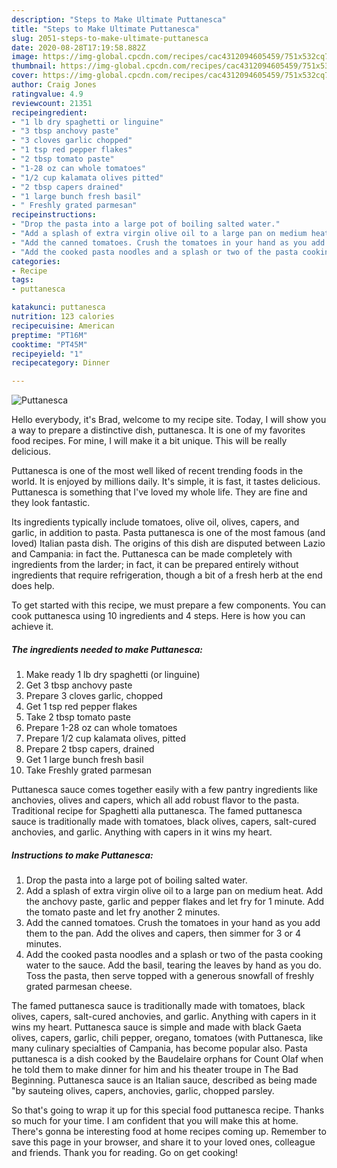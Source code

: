 ```yaml
---
description: "Steps to Make Ultimate Puttanesca"
title: "Steps to Make Ultimate Puttanesca"
slug: 2051-steps-to-make-ultimate-puttanesca
date: 2020-08-28T17:19:58.882Z
image: https://img-global.cpcdn.com/recipes/cac4312094605459/751x532cq70/puttanesca-recipe-main-photo.jpg
thumbnail: https://img-global.cpcdn.com/recipes/cac4312094605459/751x532cq70/puttanesca-recipe-main-photo.jpg
cover: https://img-global.cpcdn.com/recipes/cac4312094605459/751x532cq70/puttanesca-recipe-main-photo.jpg
author: Craig Jones
ratingvalue: 4.9
reviewcount: 21351
recipeingredient:
- "1 lb dry spaghetti or linguine"
- "3 tbsp anchovy paste"
- "3 cloves garlic chopped"
- "1 tsp red pepper flakes"
- "2 tbsp tomato paste"
- "1-28 oz can whole tomatoes"
- "1/2 cup kalamata olives pitted"
- "2 tbsp capers drained"
- "1 large bunch fresh basil"
- " Freshly grated parmesan"
recipeinstructions:
- "Drop the pasta into a large pot of boiling salted water."
- "Add a splash of extra virgin olive oil to a large pan on medium heat. Add the anchovy paste, garlic and pepper flakes and let fry for 1 minute. Add the tomato paste and let fry another 2 minutes."
- "Add the canned tomatoes. Crush the tomatoes in your hand as you add them to the pan. Add the olives and capers, then simmer for 3 or 4 minutes."
- "Add the cooked pasta noodles and a splash or two of the pasta cooking water to the sauce. Add the basil, tearing the leaves by hand as you do. Toss the pasta, then serve topped with a generous snowfall of freshly grated parmesan cheese."
categories:
- Recipe
tags:
- puttanesca

katakunci: puttanesca 
nutrition: 123 calories
recipecuisine: American
preptime: "PT16M"
cooktime: "PT45M"
recipeyield: "1"
recipecategory: Dinner

---
```



![Puttanesca](https://img-global.cpcdn.com/recipes/cac4312094605459/751x532cq70/puttanesca-recipe-main-photo.jpg)

Hello everybody, it's Brad, welcome to my recipe site. Today, I will show you a way to prepare a distinctive dish, puttanesca. It is one of my favorites food recipes. For mine, I will make it a bit unique. This will be really delicious.

Puttanesca is one of the most well liked of recent trending foods in the world. It is enjoyed by millions daily. It's simple, it is fast, it tastes delicious. Puttanesca is something that I've loved my whole life. They are fine and they look fantastic.

Its ingredients typically include tomatoes, olive oil, olives, capers, and garlic, in addition to pasta. Pasta puttanesca is one of the most famous (and loved) Italian pasta dish. The origins of this dish are disputed between Lazio and Campania: in fact the. Puttanesca can be made completely with ingredients from the larder; in fact, it can be prepared entirely without ingredients that require refrigeration, though a bit of a fresh herb at the end does help.


To get started with this recipe, we must prepare a few components. You can cook puttanesca using 10 ingredients and 4 steps. Here is how you can achieve it.

<!--inarticleads1-->

##### The ingredients needed to make Puttanesca:

1. Make ready 1 lb dry spaghetti (or linguine)
1. Get 3 tbsp anchovy paste
1. Prepare 3 cloves garlic, chopped
1. Get 1 tsp red pepper flakes
1. Take 2 tbsp tomato paste
1. Prepare 1-28 oz can whole tomatoes
1. Prepare 1/2 cup kalamata olives, pitted
1. Prepare 2 tbsp capers, drained
1. Get 1 large bunch fresh basil
1. Take  Freshly grated parmesan


Puttanesca sauce comes together easily with a few pantry ingredients like anchovies, olives and capers, which all add robust flavor to the pasta. Traditional recipe for Spaghetti alla puttanesca. The famed puttanesca sauce is traditionally made with tomatoes, black olives, capers, salt-cured anchovies, and garlic. Anything with capers in it wins my heart. 

<!--inarticleads2-->

##### Instructions to make Puttanesca:

1. Drop the pasta into a large pot of boiling salted water.
1. Add a splash of extra virgin olive oil to a large pan on medium heat. Add the anchovy paste, garlic and pepper flakes and let fry for 1 minute. Add the tomato paste and let fry another 2 minutes.
1. Add the canned tomatoes. Crush the tomatoes in your hand as you add them to the pan. Add the olives and capers, then simmer for 3 or 4 minutes.
1. Add the cooked pasta noodles and a splash or two of the pasta cooking water to the sauce. Add the basil, tearing the leaves by hand as you do. Toss the pasta, then serve topped with a generous snowfall of freshly grated parmesan cheese.


The famed puttanesca sauce is traditionally made with tomatoes, black olives, capers, salt-cured anchovies, and garlic. Anything with capers in it wins my heart. Puttanesca sauce is simple and made with black Gaeta olives, capers, garlic, chili pepper, oregano, tomatoes (with Puttanesca, like many culinary specialties of Campania, has become popular also. Pasta puttanesca is a dish cooked by the Baudelaire orphans for Count Olaf when he told them to make dinner for him and his theater troupe in The Bad Beginning. Puttanesca sauce is an Italian sauce, described as being made &#34;by sauteing olives, capers, anchovies, garlic, chopped parsley. 

So that's going to wrap it up for this special food puttanesca recipe. Thanks so much for your time. I am confident that you will make this at home. There's gonna be interesting food at home recipes coming up. Remember to save this page in your browser, and share it to your loved ones, colleague and friends. Thank you for reading. Go on get cooking!
